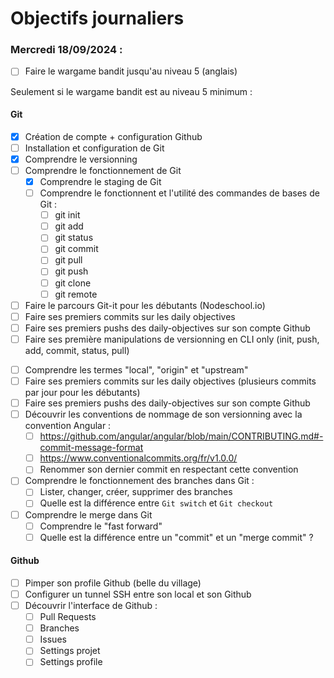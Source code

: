 # Objectifs journaliers

### Mercredi 18/09/2024 :

- [ ] Faire le wargame bandit jusqu'au niveau 5 (anglais)

Seulement si le wargame bandit est au niveau 5 minimum :

#### Git

- [X] Création de compte + configuration Github
- [ ] Installation et configuration de Git
- [X] Comprendre le versionning
- [ ] Comprendre le fonctionnement de Git
  - [X] Comprendre le staging de Git
  - [ ] Comprendre le fonctionnent et l'utilité des commandes de bases de Git :
    - [ ] git init
    - [ ] git add
    - [ ] git status
    - [ ] git commit
    - [ ] git pull
    - [ ] git push
    - [ ] git clone
    - [ ] git remote
- [ ] Faire le parcours Git-it pour les débutants (Nodeschool.io)
- [ ] Faire ses premiers commits sur les daily objectives
- [ ] Faire ses premiers pushs des daily-objectives sur son compte Github
- [ ] Faire ses première manipulations de versionning en CLI only (init, push, add, commit, status, pull)

* [ ] Comprendre les termes "local", "origin" et "upstream"
* [ ] Faire ses premiers commits sur les daily objectives (plusieurs commits par jour pour les débutants)
* [ ] Faire ses premiers pushs des daily-objectives sur son compte Github
* [ ] Découvrir les conventions de nommage de son versionning avec la convention Angular :
  - [ ] https://github.com/angular/angular/blob/main/CONTRIBUTING.md#-commit-message-format
  - [ ] https://www.conventionalcommits.org/fr/v1.0.0/
  - [ ] Renommer son dernier commit en respectant cette convention
* [ ] Comprendre le fonctionnement des branches dans Git :
  - [ ] Lister, changer, créer, supprimer des branches
  - [ ] Quelle est la différence entre `Git switch` et `Git checkout`
* [ ] Comprendre le merge dans Git
  - [ ] Comprendre le "fast forward"
  - [ ] Quelle est la différence entre un "commit" et un "merge commit" ?

#### Github

- [ ] Pimper son profile Github (belle du village)
- [ ] Configurer un tunnel SSH entre son local et son Github
- [ ] Découvrir l'interface de Github :
  - [ ] Pull Requests
  - [ ] Branches
  - [ ] Issues
  - [ ] Settings projet
  - [ ] Settings profile
